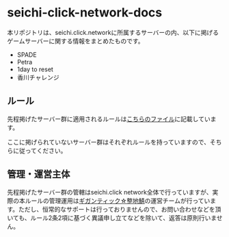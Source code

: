 # seichi-click-network-docs

本リポジトリは、seichi.click.networkに所属するサーバーの内、以下に掲げるゲームサーバーに関する情報をまとめたものです。

* SPADE
* Petra
* 1day to reset
* 香川チャレンジ

## ルール

先程掲げたサーバー群に適用されるルールは[こちらのファイル](rule.md)に記載しています。

ここに掲げられていないサーバー群はそれぞれルールを持っていますので、そちらに従ってください。

## 管理・運営主体

先程掲げたサーバー群の管轄はseichi.click network全体で行っていますが、実際の本ルールの管理運用は[ギガンティック☆整地鯖](https://www.seichi.network/gigantic)の運営チームが行っています。ただし、恒常的なサポートは行っておりませんので、お問い合わせなどを頂いても、ルール2条2項に基づく異議申し立てなどを除いて、返答は原則行いません。
